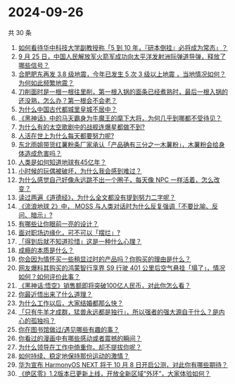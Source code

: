 # 2024-09-26

共 30 条

<!-- BEGIN ZHIHUQUESTIONS -->
<!-- 最后更新时间 Thu Sep 26 2024 00:14:16 GMT+0800 (China Standard Time) -->
1. [如何看待华中科技大学副教授称「5 到 10 年，『研本倒挂』必将成为常态」？](https://www.zhihu.com/question/668040893)
1. [9 月 25 日，中国人民解放军火箭军成功向太平洋发射洲际弹道导弹，释放了哪些信号？](https://www.zhihu.com/question/668129494)
1. [合肥肥东再发 3.8 级地震，今年已发生 5 次 3 级以上地震 ，当地情况如何？为何如此频繁地震？](https://www.zhihu.com/question/668209462)
1. [刀削面时是一根一根往里削，第一根入锅的面条已经煮熟时，最后一根入锅的还没熟，怎么办？第一根会不会老？](https://www.zhihu.com/question/626500353)
1. [为什么中国古代都城里皇城不居中？](https://www.zhihu.com/question/28012088)
1. [《黑神话》中的马天霸身为牛魔王的麾下大将，为何几乎到哪都不受待见？](https://www.zhihu.com/question/667644199)
1. [为什么有的太空歌剧中的战舰连爆星都做不到?](https://www.zhihu.com/question/667484585)
1. [人活在世上为什么每天都要努力呢?](https://www.zhihu.com/question/667992357)
1. [东北雨姐带货红薯粉条厂家承认「产品确有三分之一木薯粉」，木薯粉会给身体造成危害吗？](https://www.zhihu.com/question/668070221)
1. [人类是如何知道地球有45亿年？](https://www.zhihu.com/question/649257694)
1. [小时候的玩偶被破坏，为什么我会感到难过？](https://www.zhihu.com/question/667449710)
1. [为什么感觉自己好像永远跳不出一个圈子，每天像 NPC 一样活着，怎么改变？](https://www.zhihu.com/question/661367461)
1. [读过两遍《道德经》，为什么全文都没有提到努力二字呢？](https://www.zhihu.com/question/667844215)
1. [《流浪地球 2》中， MOSS 与人类对话时为什么反复强调「不要比喻、反问、暗示」?](https://www.zhihu.com/question/580213739)
1. [有哪些让你眼前一亮的设计？](https://www.zhihu.com/question/345685884)
1. [面对职场边缘化，可不可以「摆烂」?](https://www.zhihu.com/question/667921051)
1. [「得到后就不知道珍惜」这是一种什么心理？](https://www.zhihu.com/question/667399896)
1. [成瘾的本质是什么？](https://www.zhihu.com/question/559996334)
1. [你会因为情怀买一些稍显过时的产品吗？你购买的理由是什么？](https://www.zhihu.com/question/664979981)
1. [网友爆料其购买的鸿蒙智行享界 S9 行驶 401 公里后空气悬挂「塌了」，情况如何？如何评价此事？](https://www.zhihu.com/question/667971406)
1. [《黑神话:悟空》销售额即将突破100亿人民币，对此你怎么看？](https://www.zhihu.com/question/667875234)
1. [你最近悟出来了什么道理？](https://www.zhihu.com/question/667564273)
1. [为什么工作以后，大家结婚都那么快？](https://www.zhihu.com/question/667956562)
1. [「只有牛羊才成群，猛兽永远都是独行」，所以强者的强大源自于什么？是内心的孤独吗？](https://www.zhihu.com/question/665126027)
1. [你在图书馆做过/遇见哪些有趣的事？](https://www.zhihu.com/question/23194847)
1. [你看过的漫画中有哪些感动或者震撼的瞬间？](https://www.zhihu.com/question/25485248)
1. [为什么领导在工作中倚重你，却不提拔你呢？](https://www.zhihu.com/question/666358928)
1. [如何持续、稳定地保持那份运动的激情？](https://www.zhihu.com/question/667804578)
1. [华为宣布 HarmonyOS NEXT 将于 10 月 8 日开启公测，对此你有哪些期待？](https://www.zhihu.com/question/668051368)
1. [《绝区零》1.2版本已更新上线，开放全新区域“外环”，大家体验如何？](https://www.zhihu.com/question/668135481)
<!-- END ZHIHUQUESTIONS -->
